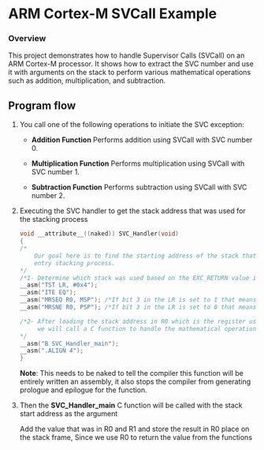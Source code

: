 # ARM Cortex-M SVCall Example

### Overview

This project demonstrates how to handle Supervisor Calls (SVCall) on an ARM Cortex-M processor. It shows how to extract the SVC number and use it with arguments on the stack to perform various mathematical operations such as addition, multiplication, and subtraction.

## Program flow

1. You call one of the following operations to initiate the SVC exception:

    - **Addition Function** Performs addition using SVCall with SVC number 0.

    - **Multiplication Function** Performs multiplication using SVCall with SVC number 1.

    - **Subtraction Function** Performs subtraction using SVCall with SVC number 2.

2. Executing the SVC handler to get the stack address that was used for the stacking process

    ```c
    void __attribute__((naked)) SVC_Handler(void)
    {
    /*
        Our goal here is to find the starting address of the stack that was used for the exception
        entry stacking process.
    */
    /*1- Determine which stack was used based on the EXC_RETURN value in the LR*/
    __asm("TST LR, #0x4");
    __asm("ITE EQ");
    __asm("MRSEQ R0, MSP"); /*If bit 3 in the LR is set to 1 that means we used the main stack*/
    __asm("MRSNE R0, PSP"); /*If bit 3 in the LR is set to 0 that means we used the process stack*/

    /*2- After loading the stack address in R0 which is the register used to pass arguments between functions
         we will call a C function to handle the mathematical operations
    */
    __asm("B SVC_Handler_main");
    __asm(".ALIGN 4");
    }
    ```

    **Note**: This needs to be naked to tell the compiler this function will
    be entirely written an assembly, it also stops the compiler from generating
    prologue and epilogue for the function.

3. Then the **SVC_Handler_main** C function will be called with the stack start address as the argument

    Add the value that was in R0 and R1 and store the result in R0 place on the stack frame,
    Since we use R0 to return the value from the functions
